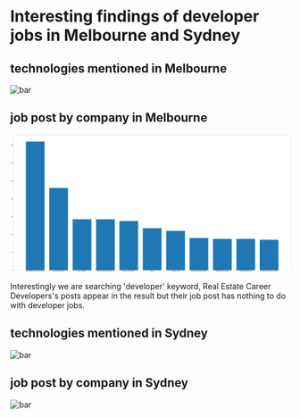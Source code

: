 # Interesting findings of developer jobs in Melbourne and Sydney

## technologies mentioned in Melbourne 
![bar](https://raw.githubusercontent.com/mzbac/2018-March-job-analysis/master/seek_jobs_Melbourne.png)

## job post by company in Melbourne
![bar](https://raw.githubusercontent.com/mzbac/2018-March-fun-analysis/master/job%20post%20by%20company.png)

Interestingly we are searching 'developer' keyword, Real Estate Career Developers's posts appear in the result but their job post has nothing to do with developer jobs.

## technologies mentioned in Sydney
![bar](https://raw.githubusercontent.com/mzbac/2018-March-job-analysis/master/seek_jobs_Sydney.png)

## job post by company in Sydney
![bar](https://raw.githubusercontent.com/mzbac/2018-March-job-analysis/master/job%20post%20by%20company%20sydney.png)
